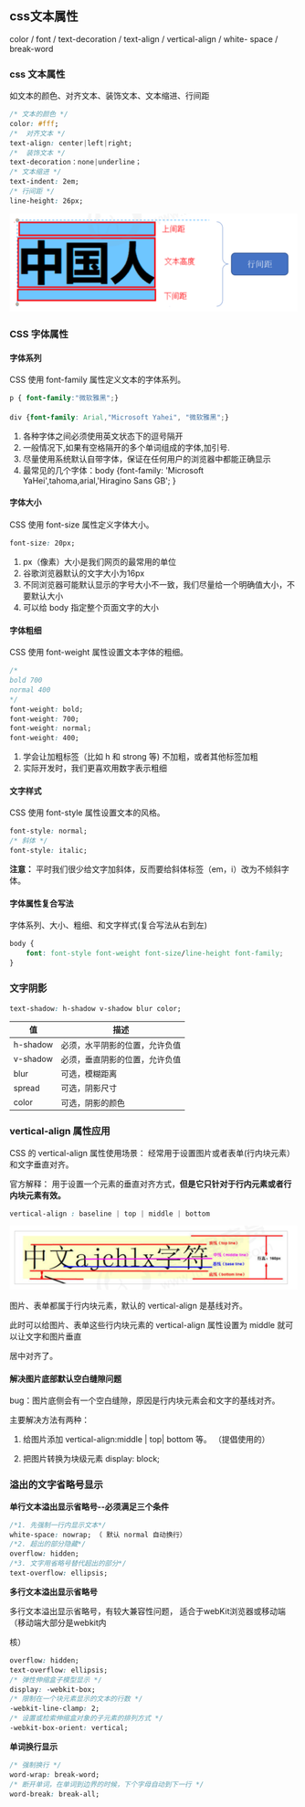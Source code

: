 

## css文本属性

color / font / text-decoration / text-align / vertical-align / white- space / break-word

### css 文本属性

如文本的颜色、对齐文本、装饰文本、文本缩进、行间距

```css
/* 文本的颜色 */
color: #fff;
/*  对齐文本 */
text-align: center|left|right;
/*  装饰文本 */
text-decoration：none|underline； 
/* 文本缩进 */
text-indent: 2em;
/* 行间距 */
line-height: 26px;
```

![line-height](md-img/line-height.png)

### CSS 字体属性

#### 字体系列

CSS 使用 font-family 属性定义文本的字体系列。

```css
p { font-family:"微软雅黑";} 

div {font-family: Arial,"Microsoft Yahei", "微软雅黑";}
```

1. 各种字体之间必须使用英文状态下的逗号隔开
2. 一般情况下,如果有空格隔开的多个单词组成的字体,加引号. 
3. 尽量使用系统默认自带字体，保证在任何用户的浏览器中都能正确显示
4. 最常见的几个字体：body {font-family: 'Microsoft YaHei',tahoma,arial,'Hiragino Sans GB'; }

#### 字体大小

CSS 使用 font-size 属性定义字体大小。

```css
font-size: 20px; 
```

1. px（像素）大小是我们网页的最常用的单位
2. 谷歌浏览器默认的文字大小为16px
3. 不同浏览器可能默认显示的字号大小不一致，我们尽量给一个明确值大小，不要默认大小
4. 可以给 body 指定整个页面文字的大小

#### 字体粗细

CSS 使用 font-weight 属性设置文本字体的粗细。

```css
/* 
bold 700
normal 400
*/
font-weight: bold;
font-weight: 700;
font-weight: normal;
font-weight: 400;
```

1. 学会让加粗标签（比如 h 和 strong 等) 不加粗，或者其他标签加粗 
2. 实际开发时，我们更喜欢用数字表示粗细

####  文字样式

CSS 使用 font-style 属性设置文本的风格。

```css
font-style: normal;
/* 斜体 */
font-style: italic;
```

**注意：** 平时我们很少给文字加斜体，反而要给斜体标签（em，i）改为不倾斜字体。

#### 字体属性复合写法

字体系列、大小、粗细、和文字样式(复合写法从右到左)

```css
body { 
	font: font-style font-weight font-size/line-height font-family; 
}
```

### 文字阴影

```css
text-shadow: h-shadow v-shadow blur color;
```

| 值       | 描述                           |
| -------- | ------------------------------ |
| h-shadow | 必须，水平阴影的位置，允许负值 |
| v-shadow | 必须，垂直阴影的位置，允许负值 |
| blur     | 可选，模糊距离                 |
| spread   | 可选，阴影尺寸                 |
| color    | 可选，阴影的颜色               |

###  vertical-align 属性应用

CSS 的 vertical-align 属性使用场景： 经常用于设置图片或者表单(行内块元素）和文字垂直对齐。

官方解释： 用于设置一个元素的垂直对齐方式，**但是它只针对于行内元素或者行内块元素有效。**

```css
vertical-align : baseline | top | middle | bottom
```

![vertical-align](md-img/vertical-align.jpg)

图片、表单都属于行内块元素，默认的 vertical-align 是基线对齐。

此时可以给图片、表单这些行内块元素的 vertical-align 属性设置为 middle 就可以让文字和图片垂直

居中对齐了。

#### 解决图片底部默认空白缝隙问题

bug：图片底侧会有一个空白缝隙，原因是行内块元素会和文字的基线对齐。

主要解决方法有两种：

1. 给图片添加 vertical-align:middle | top| bottom 等。 （提倡使用的）

2. 把图片转换为块级元素 display: block;

###  溢出的文字省略号显示

**单行文本溢出显示省略号--必须满足三个条件**

```css
/*1. 先强制一行内显示文本*/
white-space: nowrap; （ 默认 normal 自动换行）
/*2. 超出的部分隐藏*/
overflow: hidden;
/*3. 文字用省略号替代超出的部分*/
text-overflow: ellipsis;
```

**多行文本溢出显示省略号**

多行文本溢出显示省略号，有较大兼容性问题， 适合于webKit浏览器或移动端（移动端大部分是webkit内

核）

```css
overflow: hidden;
text-overflow: ellipsis;
/* 弹性伸缩盒子模型显示 */
display: -webkit-box;
/* 限制在一个块元素显示的文本的行数 */
-webkit-line-clamp: 2;
/* 设置或检索伸缩盒对象的子元素的排列方式 */
-webkit-box-orient: vertical;
```

**单词换行显示**

```css
/* 强制换行 */
word-wrap: break-word;
/* 断开单词，在单词到边界的时候，下个字母自动到下一行 */
word-break: break-all;
```

